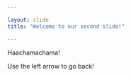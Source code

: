 ```yaml
---

layout: slide
title: "Welcome to our second slide!"

---
```


Haachamachama!

Use the left arrow to go back!